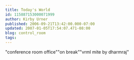 ```yaml
---
title: Today's World
id: 115887153000071999
author: Kirby Urner
published: 2006-09-21T13:42:00.000-07:00
updated: 2007-01-05T17:54:07.471-08:00
blog: control_room
tags: 
---
```


[](http://photos1.blogger.com/blogger/1134/545/1600/myoffice.jpg)"conference room office"[](http://photos1.blogger.com/blogger/1134/545/1600/breaktime.jpg)"on break"[](http://photos1.blogger.com/blogger/1134/545/1600/vrmlmite.png)"vrml mite by  dharmraj"
